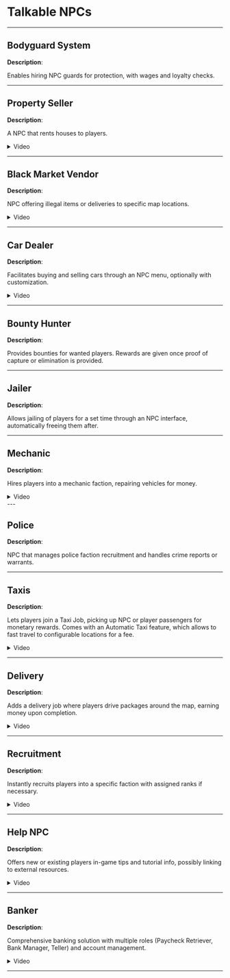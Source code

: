 # Talkable NPCs

---

## Bodyguard System

**Description**: 

Enables hiring NPC guards for protection, with wages and loyalty checks.

---

## Property Seller

**Description**: 

A NPC that rents houses to players.

<details>
  <summary>Video</summary>
  <div style="text-align: center;">
    <video width="560" height="315" controls>
      <source src="https://bleonheart.github.io/assets/videos//Properties.mp4" type="video/mp4">
    </video>
  </div>
</details>

---

## Black Market Vendor

**Description**: 

NPC offering illegal items or deliveries to specific map locations.

<details>
  <summary>Video</summary>
  <div style="text-align: center;">
    <video width="560" height="315" controls>
      <source src="https://bleonheart.github.io/assets/videos//BlackMarket.mp4" type="video/mp4">
    </video>
  </div>
</details>

---

## Car Dealer

**Description**: 

Facilitates buying and selling cars through an NPC menu, optionally with customization.

<details>
  <summary>Video</summary>
  <div style="text-align: center;">
    <video width="560" height="315" controls>
      <source src="https://bleonheart.github.io/assets/videos//CarDealer.mp4" type="video/mp4">
    </video>
  </div>
</details>

---

## Bounty Hunter

**Description**: 

Provides bounties for wanted players. Rewards are given once proof of capture or elimination is provided.

---

## Jailer

**Description**: 

Allows jailing of players for a set time through an NPC interface, automatically freeing them after.

---

## Mechanic

**Description**: 

Hires players into a mechanic faction, repairing vehicles for money.

<details>
  <summary>Video</summary>
  <div style="text-align: center;">
    <video width="560" height="315" controls>
      <source src="https://bleonheart.github.io/assets/videos//Mechanic.mp4" type="video/mp4">
    </video>
  </div>
</details>
---

## Police

**Description**: 

NPC that manages police faction recruitment and handles crime reports or warrants.

---

## Taxis

**Description**: 

Lets players join a Taxi Job, picking up NPC or player passengers for monetary rewards. Comes with an Automatic Taxi feature, which allows to fast travel to configurable locations for a fee.

<details>
  <summary>Video</summary>
  <div style="text-align: center;">
    <video width="560" height="315" controls>
      <source src="https://bleonheart.github.io/assets/videos//Taxi.mp4" type="video/mp4">
    </video>
  </div>
</details>

---

## Delivery

**Description**: 

Adds a delivery job where players drive packages around the map, earning money upon completion.

<details>
  <summary>Video</summary>
  <div style="text-align: center;">
    <video width="560" height="315" controls>
      <source src="https://bleonheart.github.io/assets/videos//Delivery.mp4" type="video/mp4">
    </video>
  </div>
</details>

---

## Recruitment

**Description**: 

Instantly recruits players into a specific faction with assigned ranks if necessary.

<details>
  <summary>Video</summary>
  <div style="text-align: center;">
    <video width="560" height="315" controls>
      <source src="https://bleonheart.github.io/assets/videos//Recruitment.mp4" type="video/mp4">
    </video>
  </div>
</details>

---

## Help NPC

**Description**: 

Offers new or existing players in-game tips and tutorial info, possibly linking to external resources.

<details>
  <summary>Video</summary>
  <div style="text-align: center;">
    <video width="560" height="315" controls>
      <source src="https://bleonheart.github.io/assets/videos//Recruitment.mp4" type="video/mp4">
    </video>
  </div>
</details>

---

## Banker

**Description**: 

Comprehensive banking solution with multiple roles (Paycheck Retriever, Bank Manager, Teller) and account management.

<details>
  <summary>Video</summary>
  <div style="text-align: center;">
    <video width="560" height="315" controls>
      <source src="https://bleonheart.github.io/assets/videos//Banking.mp4" type="video/mp4">
    </video>
  </div>
</details>

---
